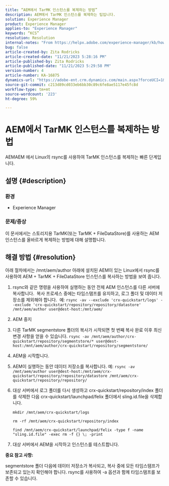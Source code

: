 ```yaml
---
title: “AEM에서 TarMK 인스턴스를 복제하는 방법”
description: AEM에서 TarMK 인스턴스를 복제하는 팁입니다.
solution: Experience Manager
product: Experience Manager
applies-to: "Experience Manager"
keywords: “KCS”
resolution: Resolution
internal-notes: "From https://helpx.adobe.com/experience-manager/kb/how-to-clone-an-AEM-TarMK-instance-AEM.html"
bug: false
article-created-by: Zita Rodricks
article-created-date: "11/21/2023 5:28:16 PM"
article-published-by: Zita Rodricks
article-published-date: "11/21/2023 5:29:58 PM"
version-number: 4
article-number: KA-16875
dynamics-url: "https://adobe-ent.crm.dynamics.com/main.aspx?forceUCI=1&pagetype=entityrecord&etn=knowledgearticle&id=5cbc745a-9388-ee11-8179-6045bd006295"
source-git-commit: c213d89cd033eb6bb30c89c6fe8ae5117e45fc8d
workflow-type: tm+mt
source-wordcount: '223'
ht-degree: 59%

---
```


# AEM에서 TarMK 인스턴스를 복제하는 방법


AEMAEM 에서 Linux의 rsync를 사용하여 TarMK 인스턴스를 복제하는 빠른 단계입니다.

## 설명 {#description}


### <b>환경</b>

- Experience Manager




### <b>문제/증상</b>

이 문서에서는 스토리지용 TarMK(또는 TarMK + FileDataStore)를 사용하는 AEM 인스턴스를 올바르게 복제하는 방법에 대해 설명합니다.


## 해결 방법 {#resolution}


아래 절차에서는 /mnt/aem/author 아래에 설치된 AEM이 있는 Linux에서 rsync를 사용하여 AEM + TarMK + FileDataStore 인스턴스를 복사하는 방법을 보여 줍니다.

1. rsync와 같은 명령을 사용하여 실행하는 동안 전체 AEM 인스턴스를 다른 서버에 복사합니다.  복사 프로세스 중에는 타임스탬프를 유지하고, 로그 폴더 및 데이터 저장소를 제외해야 합니다.  예: `rsync -av --exclude 'crx-quickstart/logs' --exclude 'crx-quickstart/repository/repository/datastore' /mnt/aem/author user@dest-host:/mnt/aem/`
2. AEM 중지
3. 다른 TarMK segmentstore 폴더의 복사가 시작되면 첫 번째 복사 완료 이후 최신 변경 사항을 얻을 수 있습니다. `rsync -av /mnt/aem/author/crx-quickstart/repository/segmentstore/* user@dest-host:/mnt/aem/author/crx-quickstart/repository/segmentstore/`
4. AEM을 시작합니다.
5. AEM이 실행하는 동안 데이터 저장소를 복사합니다. 예: `rsync -av /mnt/aem/author user@dest-host:/mnt/aem/crx-quickstart/repository/repository/datastore /mnt/aem/crx-quickstart/repository/repository/`
6. 대상 서버에서 로그 폴더를 다시 생성하고 crx-quickstart/repository/index 폴더를 삭제한 다음 crx-quickstart/launchpad/felix 폴더에서 sling.id.file을 삭제합니다.

   `mkdir /mnt/aem/crx-quickstart/logs`

   `rm -rf /mnt/aem/crx-quickstart/repository/index`

   `find /mnt/aem/crx-quickstart/launchpad/felix -type f -name "sling.id.file" -exec rm -f {} \; -print`
7. 대상 서버에서 AEM을 시작하고 인스턴스를 테스트합니다.


<b>중요 참고 사항:</b>

segmentstore 폴더 다음에 데이터 저장소가 복사되고, 복사 중에 모든 타임스탬프가 보존되고 있는지 확인해야 합니다. rsync를 사용하여 -a 옵션과 함께 타임스탬프를 보존할 수 있습니다.
